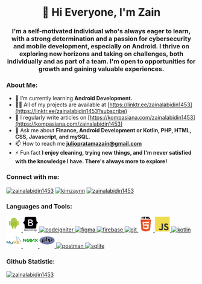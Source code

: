 <h1 align="center">👋 Hi Everyone, I'm Zain</h1>
<h3 align="center">I'm a self-motivated individual who's always eager to learn, with a strong determination and a passion for cybersecurity and mobile development, especially on Android. I thrive on exploring new horizons and taking on challenges, both individually and as part of a team. I'm open to opportunities for growth and gaining valuable experiences.</h3>

<h3 align="left">About Me:</h3>

- 🌱 I’m currently learning **Android Development.**
- 👨‍💻 All of my projects are available at [https://linktr.ee/zainalabidin1453](https://linktr.ee/zainalabidin1453?subscribe)
- 📝 I regularly write articles on [https://kompasiana.com/zainalabidin1453](https://kompasiana.com/zainalabidin1453)
- 💬 Ask me about **Finance, Android Development or Kotlin, PHP, HTML, CSS, Javascript, and mySQL.**
- 📫 How to reach me **juliopratamazain@gmail.com**
- ⚡ Fun fact **I enjoy cleaning, trying new things, and I'm never satisfied with the knowledge I have. There's always more to explore!**

<h3 align="left">Connect with me:</h3>
<p align="left">
<a href="https://linkedin.com/in/zainalabidin1453" target="blank"><img align="center" src="https://raw.githubusercontent.com/rahuldkjain/github-profile-readme-generator/master/src/images/icons/Social/linked-in-alt.svg" alt="zainalabidin1453" height="30" width="40" /></a>
<a href="https://fb.com/kimzaynn" target="blank"><img align="center" src="https://raw.githubusercontent.com/rahuldkjain/github-profile-readme-generator/master/src/images/icons/Social/facebook.svg" alt="kimzaynn" height="30" width="40" /></a>
<a href="https://instagram.com/zainalabidin1453" target="blank"><img align="center" src="https://raw.githubusercontent.com/rahuldkjain/github-profile-readme-generator/master/src/images/icons/Social/instagram.svg" alt="zainalabidin1453" height="30" width="40" /></a>
</p>

<h3 align="left">Languages and Tools:</h3>
<p align="left">
  <a href="https://developer.android.com" target="_blank" rel="noreferrer">
    <img src="https://raw.githubusercontent.com/devicons/devicon/master/icons/android/android-original-wordmark.svg" alt="android" width="40" height="40"/>
  </a>
  <a href="https://getbootstrap.com" target="_blank" rel="noreferrer">
    <img src="https://raw.githubusercontent.com/devicons/devicon/master/icons/bootstrap/bootstrap-plain-wordmark.svg" alt="bootstrap" width="40" height="40"/>
  </a>
  <a href="https://codeigniter.com" target="_blank" rel="noreferrer">
    <img src="https://cdn.worldvectorlogo.com/logos/codeigniter.svg" alt="codeigniter" width="40" height="40"/>
  </a>
  <a href="https://www.figma.com/" target="_blank" rel="noreferrer">
    <img src="https://www.vectorlogo.zone/logos/figma/figma-icon.svg" alt="figma" width="40" height="40"/>
  </a>
  <a href="https://firebase.google.com/" target="_blank" rel="noreferrer">
    <img src="https://www.vectorlogo.zone/logos/firebase/firebase-icon.svg" alt="firebase" width="40" height="40"/>
  </a>
  <a href="https://git-scm.com/" target="_blank" rel="noreferrer">
    <img src="https://www.vectorlogo.zone/logos/git-scm/git-scm-icon.svg" alt="git" width="40" height="40"/>
  </a>
  <a href="https://www.w3.org/html/" target="_blank" rel="noreferrer">
    <img src="https://raw.githubusercontent.com/devicons/devicon/master/icons/html5/html5-original-wordmark.svg" alt="html5" width="40" height="40"/>
  </a>
  <a href="https://developer.mozilla.org/en-US/docs/Web/JavaScript" target="_blank" rel="noreferrer">
    <img src="https://raw.githubusercontent.com/devicons/devicon/master/icons/javascript/javascript-original.svg" alt="javascript" width="40" height="40"/>
  </a>
  <a href="https://kotlinlang.org" target="_blank" rel="noreferrer">
    <img src="https://www.vectorlogo.zone/logos/kotlinlang/kotlinlang-icon.svg" alt="kotlin" width="40" height="40"/>
  </a> <a href="https://www.mysql.com/" target="_blank" rel="noreferrer">
    <img src="https://raw.githubusercontent.com/devicons/devicon/master/icons/mysql/mysql-original-wordmark.svg" alt="mysql" width="40" height="40"/>
  </a>
  <a href="https://www.nginx.com" target="_blank" rel="noreferrer">
    <img src="https://raw.githubusercontent.com/devicons/devicon/master/icons/nginx/nginx-original.svg" alt="nginx" width="40" height="40"/>
  </a>
  <a href="https://www.php.net" target="_blank" rel="noreferrer">
    <img src="https://raw.githubusercontent.com/devicons/devicon/master/icons/php/php-original.svg" alt="php" width="40" height="40"/>
  </a>
  <a href="https://postman.com" target="_blank" rel="noreferrer">
    <img src="https://www.vectorlogo.zone/logos/getpostman/getpostman-icon.svg" alt="postman" width="40" height="40"/>
  </a>
  <a href="https://www.sqlite.org/" target="_blank" rel="noreferrer">
    <img src="https://www.vectorlogo.zone/logos/sqlite/sqlite-icon.svg" alt="sqlite" width="40" height="40"/>
  </a>
</p>

<h3 align="left">Github Statistic:</h3>
<p align="left">
<a href="https://github.com/zainalabidin1453">
  <img height="140em" src="https://github-readme-stats-eight-theta.vercel.app/api?username=zainalabidin1453&show_icons=true&theme=dark&include_all_commits=true&count_private=true" alt="zainalabidin1453"/>
</a>
</p>
